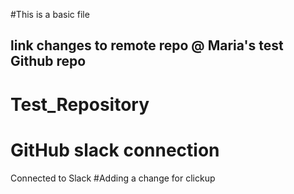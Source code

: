 #This is a basic file
## link changes to remote repo @ Maria's test Github repo

# Test_Repository

# GitHub slack connection
Connected to Slack
#Adding a change for clickup








